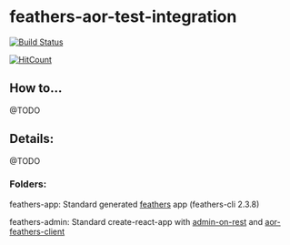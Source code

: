 # feathers-aor-test-integration

[![Build Status](https://travis-ci.org/kfern/feathers-aor-test-integration.svg?branch=master)](https://travis-ci.org/kfern/feathers-aor-test-integration)

[![HitCount](http://hits.dwyl.io/kfern/feathers-aor-test-integration.svg)](http://hits.dwyl.io/kfern/feathers-aor-test-integration)

## How to...

@TODO

## Details:

@TODO

### Folders:

feathers-app: Standard generated [feathers](https://feathersjs.com/) app (feathers-cli 2.3.8)

feathers-admin: Standard create-react-app with [admin-on-rest](https://marmelab.com/admin-on-rest/) and [aor-feathers-client](https://github.com/josx/aor-feathers-client)
